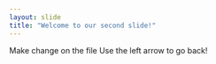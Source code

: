 ```yaml
---
layout: slide
title: "Welcome to our second slide!"
---
```

Make change on the file
Use the left arrow to go back!

